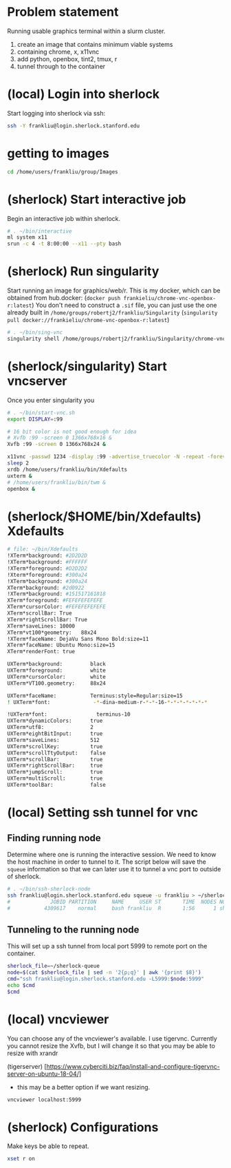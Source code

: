 # Problem statement

Running usable graphics terminal within a slurm cluster.

1. create an image that contains minimum viable systems
2. containing chrome, x, x11vnc
3. add python, openbox, tint2, tmux, r
4. tunnel through to the container

# (local) Login into sherlock

Start logging into sherlock via ssh:

```bash
ssh -Y frankliu@login.sherlock.stanford.edu
```

# getting to images

```bash
cd /home/users/frankliu/group/Images
```

# (sherlock) Start interactive job

Begin an interactive job within sherlock.

```bash
# . ~/bin/interactive
ml system x11
srun -c 4 -t 8:00:00 --x11 --pty bash
```

# (sherlock) Run singularity

Start running an image for graphics/web/r.  This is my docker, which can be
obtained from hub.docker: (`docker push
frankieliu/chrome-vnc-openbox-r:latest`) You don't need to construct a `.sif`
file, you can just use the one already built in
`/home/groups/robertj2/frankliu/Singularity` (`singularity pull
docker://frankieliu/chrome-vnc-openbox-r:latest`)

```bash
# . ~/bin/sing-vnc
singularity shell /home/groups/robertj2/frankliu/Singularity/chrome-vnc-openbox-r_latest.sif
```

# (sherlock/singularity) Start vncserver

Once you enter singularity  you 
```bash
# . ~/bin/start-vnc.sh
export DISPLAY=:99

# 16 bit color is not good enough for idea
# Xvfb :99 -screen 0 1366x768x16 &
Xvfb :99 -screen 0 1366x768x24 &

x11vnc -passwd 1234 -display :99 -advertise_truecolor -N -repeat -forever &
sleep 2
xrdb /home/users/frankliu/bin/Xdefaults
uxterm &
# /home/users/frankliu/bin/twm &
openbox &
```

# (sherlock/$HOME/bin/Xdefaults) Xdefaults

```bash
# file: ~/bin/Xdefaults
!XTerm*background: #2D2D2D
!XTerm*background: #FFFFFF
!XTerm*foreground: #D2D2D2
!Xterm*foreground: #300a24
!XTerm*background: #300a24
XTerm*background: #2d0922
!XTerm*background: #151517161818
XTerm*foreground: #FEFEFEFEFEFE
XTerm*cursorColor: #FEFEFEFEFEFE
XTerm*scrollBar: True
XTerm*rightScrollBar: True
XTerm*saveLines: 10000 
XTerm*vt100*geometry:   88x24
!XTerm*faceName: DejaVu Sans Mono Bold:size=11
XTerm*faceName: Ubuntu Mono:size=15
XTerm*renderFont: true

UXTerm*background:         black
UXTerm*foreground:         white
UXTerm*cursorColor:        white
UXTerm*VT100.geometry:     88x24

UXTerm*faceName:           Terminus:style=Regular:size=15
! UXTerm*font:              -*-dina-medium-r-*-*-16-*-*-*-*-*-*-*

!UXTerm*font:                terminus-10
UXTerm*dynamicColors:      true
UXTerm*utf8:               2
UXTerm*eightBitInput:      true
UXTerm*saveLines:          512
UXTerm*scrollKey:          true
UXTerm*scrollTtyOutput:    false
UXTerm*scrollBar:          true
UXTerm*rightScrollBar:     true
UXTerm*jumpScroll:         true
UXTerm*multiScroll:        true
UXTerm*toolBar:            false
```

# (local) Setting ssh tunnel for vnc

## Finding running node
Determine where one is running the interactive session.  We need to know the
host machine in order to tunnel to it.  The script below will save the `squeue`
information so that we can later use it to tunnel a vnc port to outside of
sherlock.

```bash
# . ~/bin/ssh-sherlock-node
ssh frankliu@login.sherlock.stanford.edu squeue -u frankliu > ~/sherlock-queue 
#             JOBID PARTITION     NAME     USER ST       TIME  NODES NODELIST(REASON) 
#           4309617    normal     bash frankliu  R       1:56      1 sh02-01n13 
```

## Tunneling to the running node

This will set up a ssh tunnel from local port 5999 to remote port on the
container.

```bash
sherlock_file=~/sherlock-queue
node=$(cat $sherlock_file | sed -n '2{p;q}' | awk '{print $8}')
cmd="ssh frankliu@login.sherlock.stanford.edu -L5999:$node:5999"
echo $cmd
$cmd
```

# (local) vncviewer

You can choose any of the vncviewer's available.  I use tigervnc.
Currently you cannot resize the Xvfb, but I will change it so that you
may be able to resize with xrandr

(tigerserver)
[https://www.cyberciti.biz/faq/install-and-configure-tigervnc-server-on-ubuntu-18-04/]
- this may be a better option if we want resizing.

```bash
vncviewer localhost:5999
```

# (sherlock) Configurations

Make keys be able to repeat.

```bash
xset r on
```

